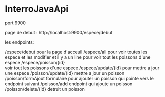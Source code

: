 # InterroJavaApi

port 9900

page de debut :
http://localhost:9900/espece/debut

les endpoints: 

/espece/debut 
pour la page d'acceuil
/espece/all 
pour voir toutes les espece et les modifier et il y a un line pour voir tout les poissons d'une espece
/espece/poisson/{id}  
voir tout les poissons d'une espece
/espece/update/{id} 
pour mettre a jour une espece
/poisson/update/{id} 
mettre a jour un poisson
/poisson/formAjout 
formulaire pour ajouter un poisson qui pointe vers le endpoint suivant
/poisson/add 
endpoint qui ajoute un poisson
/poisson/delete/{id} 
detruit un poisson
